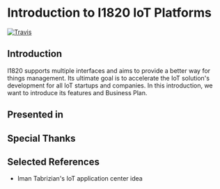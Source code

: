 # Introduction to I1820 IoT Platforms
[![Travis](https://img.shields.io/travis/com/I1820/introduction.svg?style=flat-square)](https://travis-ci.com/I1820/introduction)

## Introduction
I1820 supports multiple interfaces and aims to provide a better way for things management.
Its ultimate goal is to accelerate the IoT solution's development for all IoT startups and companies.
In this introduction, we want to introduce its features and Business Plan.

## Presented in


## Special Thanks

## Selected References
- Iman Tabrizian's IoT application center idea

